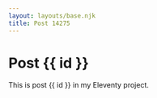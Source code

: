 ```yaml
---
layout: layouts/base.njk
title: Post 14275
---
```


# Post {{ id }}

This is post {{ id }} in my Eleventy project.
